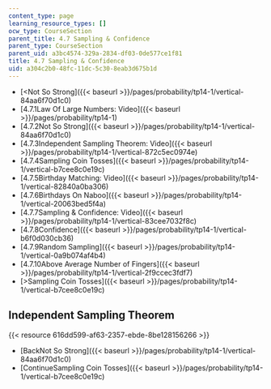 ```yaml
---
content_type: page
learning_resource_types: []
ocw_type: CourseSection
parent_title: 4.7 Sampling & Confidence
parent_type: CourseSection
parent_uid: a3bc4574-329a-2834-df03-0de577ce1f81
title: 4.7 Sampling & Confidence
uid: a304c2b0-48fc-11dc-5c30-8eab3d675b1d
---
```


*   [\<Not So Strong]({{< baseurl >}}/pages/probability/tp14-1/vertical-84aa6f70d1c0)
*   [4.7.1Law Of Large Numbers: Video]({{< baseurl >}}/pages/probability/tp14-1)
*   [4.7.2Not So Strong]({{< baseurl >}}/pages/probability/tp14-1/vertical-84aa6f70d1c0)
*   [4.7.3Independent Sampling Theorem: Video]({{< baseurl >}}/pages/probability/tp14-1/vertical-872c5ec0974e)
*   [4.7.4Sampling Coin Tosses]({{< baseurl >}}/pages/probability/tp14-1/vertical-b7cee8c0e19c)
*   [4.7.5Birthday Matching: Video]({{< baseurl >}}/pages/probability/tp14-1/vertical-82840a0ba306)
*   [4.7.6Birthdays On Naboo]({{< baseurl >}}/pages/probability/tp14-1/vertical-20063bed5f4a)
*   [4.7.7Sampling & Confidence: Video]({{< baseurl >}}/pages/probability/tp14-1/vertical-83cee7032f8c)
*   [4.7.8Confidence]({{< baseurl >}}/pages/probability/tp14-1/vertical-b6f0d030cb36)
*   [4.7.9Random Sampling]({{< baseurl >}}/pages/probability/tp14-1/vertical-0a9b074af4b4)
*   [4.7.10Above Average Number of Fingers]({{< baseurl >}}/pages/probability/tp14-1/vertical-2f9ccec3fdf7)
*   [\>Sampling Coin Tosses]({{< baseurl >}}/pages/probability/tp14-1/vertical-b7cee8c0e19c)

Independent Sampling Theorem
----------------------------

{{< resource 616dd599-af63-2357-ebde-8be128156266 >}}

*   [BackNot So Strong]({{< baseurl >}}/pages/probability/tp14-1/vertical-84aa6f70d1c0)
*   [ContinueSampling Coin Tosses]({{< baseurl >}}/pages/probability/tp14-1/vertical-b7cee8c0e19c)